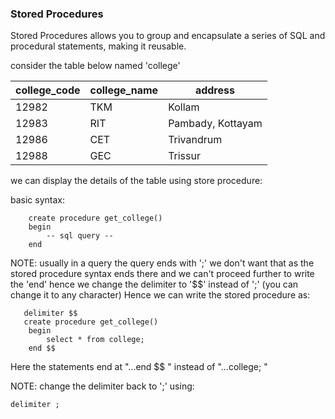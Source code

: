 ### Stored Procedures

 Stored Procedures allows you to group and encapsulate a series of SQL and procedural statements, making it reusable.

consider the table below named 'college'

| college_code | college_name | address           |
|--------------|--------------|-------------------|
|        12982 | TKM          | Kollam            |
|        12983 | RIT          | Pambady, Kottayam |
|        12986 | CET          | Trivandrum        |
|        12988 | GEC          | Trissur           |


we can display the details of the table using store procedure: 

basic syntax: 

```
    create procedure get_college()
    begin
        -- sql query --
    end 
```

NOTE: 
usually in a query the query ends with ';' we don't want that as the stored procedure syntax ends there and we can't proceed further
to write the 'end' 
hence we change the delimiter to '$$' instead of ';' (you can change it to any character)
Hence we can write the stored procedure as: 
```
   delimiter $$
   create procedure get_college()
    begin
        select * from college;
    end $$
```
Here the statements end at "...end $$ " instead of "...college; " 
    
NOTE: 
change the delimiter back to ';' using: 
```
delimiter ;
```



